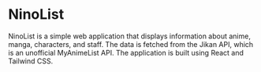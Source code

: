 # NinoList
 NinoList is a simple web application that displays information about anime, manga, characters, and staff. The data is fetched from the Jikan API, which is an unofficial MyAnimeList API. The application is built using React and Tailwind CSS.
